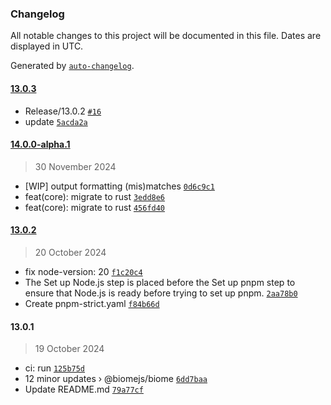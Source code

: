 ### Changelog

All notable changes to this project will be documented in this file. Dates are displayed in UTC.

Generated by [`auto-changelog`](https://github.com/CookPete/auto-changelog).

#### [13.0.3](https://github.com/synopkg/synopkg/compare/14.0.0-alpha.1...13.0.3)

- Release/13.0.2 [`#16`](https://github.com/synopkg/synopkg/pull/16)
- update [`5acda2a`](https://github.com/synopkg/synopkg/commit/5acda2aabaf408135c9138abb2c33fa3bf3f089e)

#### [14.0.0-alpha.1](https://github.com/synopkg/synopkg/compare/13.0.2...14.0.0-alpha.1)

> 30 November 2024

- [WIP] output formatting (mis)matches [`0d6c9c1`](https://github.com/synopkg/synopkg/commit/0d6c9c1ede303488d71a7ca7ce84f80f8d5c890e)
- feat(core): migrate to rust [`3edd8e6`](https://github.com/synopkg/synopkg/commit/3edd8e60d0a635645f30c7609f5c21cdd33eec93)
- feat(core): migrate to rust [`456fd40`](https://github.com/synopkg/synopkg/commit/456fd4004aa749484fad2503bd36a0c8bb58ace2)

#### [13.0.2](https://github.com/synopkg/synopkg/compare/13.0.1...13.0.2)

> 20 October 2024

- fix node-version: 20 [`f1c20c4`](https://github.com/synopkg/synopkg/commit/f1c20c4e39b6153684008a89eba0ffd8baa71ab4)
- The Set up Node.js step is placed before the Set up pnpm step to ensure that Node.js is ready before trying to set up pnpm. [`2aa78b0`](https://github.com/synopkg/synopkg/commit/2aa78b03b6e342c35b50c859ffe5bdd92a9f218b)
- Create pnpm-strict.yaml [`f84b66d`](https://github.com/synopkg/synopkg/commit/f84b66d2b7d6fd9f79222ebd27d20f60b906cfb9)

#### 13.0.1

> 19 October 2024

- ci: run [`125b75d`](https://github.com/synopkg/synopkg/commit/125b75da449639f2c66cb77f981e75f997e0604d)
- 12 minor updates › @biomejs/biome [`6dd7baa`](https://github.com/synopkg/synopkg/commit/6dd7baa09a949a32e1fada5ac6d368ce7d8c2226)
- Update README.md [`79a77cf`](https://github.com/synopkg/synopkg/commit/79a77cf32a8f41fed7028dea28e629951bc796dd)
